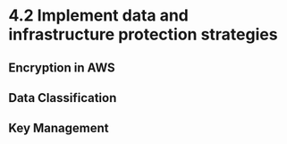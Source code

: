 # 4.2 Implement data and infrastructure protection strategies

## Encryption in AWS
## Data Classification
## Key Management
